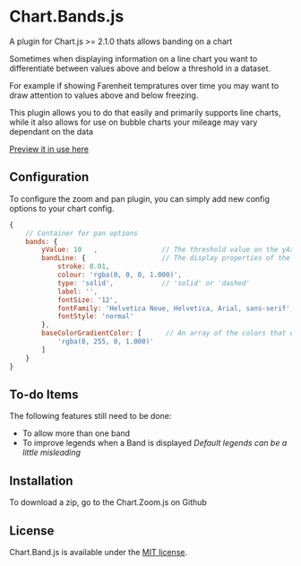 # Chart.Bands.js

A plugin for Chart.js >= 2.1.0 thats allows banding on a chart

Sometimes when displaying information on a line chart you want to differentiate between values above and below a threshold in a dataset.

For example if showing Farenheit tempratures over time you may want to draw attention to values above and below freezing.

This plugin allows you to do that easily and primarily supports line charts, while it also allows for use on bubble charts your mileage may vary dependant on the data

[Preview it in use here](http://codepen.io/Tarqwyn/pen/QNzNVg)

## Configuration

To configure the zoom and pan plugin, you can simply add new config options to your chart config.

```javascript
{
	// Container for pan options
    bands: {
        yValue: 10   ,                // The threshold value on the yAxis (default is false)
        bandLine: { 	              // The display properties of the threshold line
            stroke: 0.01, 
            colour: 'rgba(0, 0, 0, 1.000)',
            type: 'solid',            // 'solid' or 'dashed'
            label: '',                 
            fontSize: '12',
            fontFamily: 'Helvetica Neue, Helvetica, Arial, sans-serif',
            fontStyle: 'normal'
        },
        baseColorGradientColor: [      // An array of the colors that describes the below threshold colour to use the above threshold color is inherited from the dataset
            'rgba(0, 255, 0, 1.000)'
        ]
    }
}
```

## To-do Items
The following features still need to be done:


* To allow more than one band 
* To improve legends when a Band is displayed *Default legends can be a little misleading*

## Installation

To download a zip, go to the Chart.Zoom.js on Github

## License

Chart.Band.js is available under the [MIT license](http://opensource.org/licenses/MIT).
